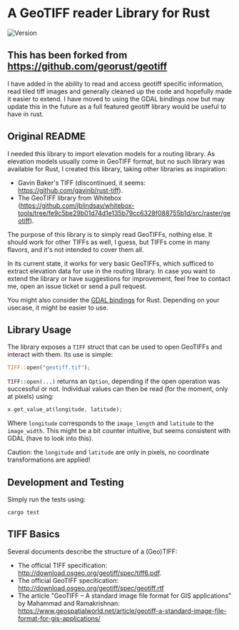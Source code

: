# A GeoTIFF reader Library for Rust

![Version](https://img.shields.io/badge/version-v0.0.1-red.svg)
## This has been forked from https://github.com/georust/geotiff
I have added in the ability to read and access geotiff specific information, read tiled tiff images and generally cleaned up the code and hopefully made it easier to extend.
I have moved to using the GDAL bindings now but may update this in the future as a full featured geotiff library would be useful to have in rust.
## Original README
I needed this library to import elevation models for a routing library. As elevation models usually come in GeoTIFF format, but no such library was available for Rust, I created this library, taking other libraries as inspiration:

* Gavin Baker's TIFF (discontinued, it seems: https://github.com/gavinb/rust-tiff).
* The GeoTIFF library from Whitebox (https://github.com/jblindsay/whitebox-tools/tree/fe9c5be29b01d74d1e135b79cc6328f088755b1d/src/raster/geotiff).

The purpose of this library is to simply read GeoTIFFs, nothing else. It should work for other TIFFs as well, I guess, but TIFFs come in many flavors, and it's not intended to cover them all.

In its current state, it works for very basic GeoTIFFs, which sufficed to extract elevation data for use in the routing library. In case you want to extend the library or have suggestions for improvement, feel free to contact me, open an issue ticket or send a pull request.

You might also consider the [GDAL bindings](https://github.com/georust/gdal) for Rust. Depending on your usecase, it might be easier to use.

## Library Usage

The library exposes a `TIFF` struct that can be used to open GeoTIFFs and interact with them. Its use is simple:

```rust
TIFF::open("geotiff.tif");
```

`TIFF::open(...)` returns an `Option`, depending if the open operation was successful or not. Individual values can then be read (for the moment, only at pixels) using:

```rust
x.get_value_at(longitude, latitude);
```

Where `longitude` corresponds to the `image_length` and `latitude` to the `image_width`. This might be a bit counter intuitive, but seems consistent with GDAL (have to look into this).

Caution: the `longitude` and `latitude` are only in pixels, no coordinate transformations are applied!

## Development and Testing

Simply run the tests using:

```
cargo test
```

## TIFF Basics

Several documents describe the structure of a (Geo)TIFF:

* The official TIFF specification: http://download.osgeo.org/geotiff/spec/tiff6.pdf.
* The official GeoTIFF specitication: http://download.osgeo.org/geotiff/spec/geotiff.rtf
* The article "GeoTIFF – A standard image file format for GIS applications" by Mahammad and Ramakrishnan: https://www.geospatialworld.net/article/geotiff-a-standard-image-file-format-for-gis-applications/

